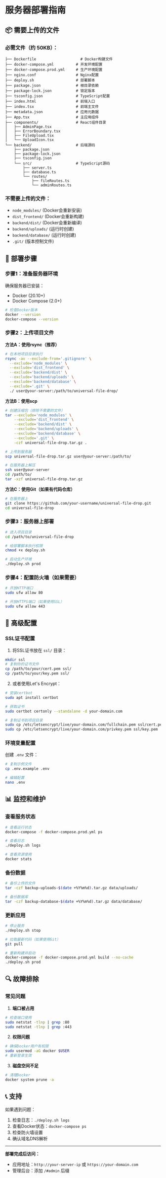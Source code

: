 # 服务器部署指南

## 📦 需要上传的文件

### 必需文件（约 50KB）：
```
├── Dockerfile                    # Docker构建文件
├── docker-compose.yml          # 开发环境配置
├── docker-compose.prod.yml     # 生产环境配置
├── nginx.conf                  # Nginx配置
├── deploy.sh                   # 部署脚本
├── package.json                # 根目录依赖
├── package-lock.json           # 锁定版本
├── tsconfig.json               # TypeScript配置
├── index.html                  # 前端入口
├── index.tsx                   # 前端主文件
├── metadata.json               # 应用元数据
├── App.tsx                     # 主应用组件
├── components/                 # React组件目录
│   ├── AdminPage.tsx
│   ├── ErrorBoundary.tsx
│   ├── FileUpload.tsx
│   └── UploadIcon.tsx
└── backend/                    # 后端源码
    ├── package.json
    ├── package-lock.json
    ├── tsconfig.json
    └── src/                    # TypeScript源码
        ├── server.ts
        ├── database.ts
        └── routes/
            ├── fileRoutes.ts
            └── adminRoutes.ts
```

### 不需要上传的文件：
- `node_modules/` (Docker会重新安装)
- `dist_frontend/` (Docker会重新构建)
- `backend/dist/` (Docker会重新编译)
- `backend/uploads/` (运行时创建)
- `backend/database/` (运行时创建)
- `.git/` (版本控制文件)

## 🚀 部署步骤

### 步骤1：准备服务器环境

确保服务器已安装：
- Docker (20.10+)
- Docker Compose (2.0+)

```bash
# 检查Docker版本
docker --version
docker-compose --version
```

### 步骤2：上传项目文件

**方法A：使用rsync（推荐）**
```bash
# 在本地项目目录执行
rsync -av --exclude-from='.gitignore' \
  --exclude='node_modules' \
  --exclude='dist_frontend' \
  --exclude='backend/dist' \
  --exclude='backend/uploads' \
  --exclude='backend/database' \
  --exclude='.git' \
  ./ user@your-server:/path/to/universal-file-drop/
```

**方法B：使用scp**
```bash
# 创建压缩包（排除不需要的文件）
tar --exclude='node_modules' \
    --exclude='dist_frontend' \
    --exclude='backend/dist' \
    --exclude='backend/uploads' \
    --exclude='backend/database' \
    --exclude='.git' \
    -czf universal-file-drop.tar.gz .

# 上传到服务器
scp universal-file-drop.tar.gz user@your-server:/path/to/

# 在服务器上解压
ssh user@your-server
cd /path/to/
tar -xzf universal-file-drop.tar.gz
```

**方法C：使用Git（如果有代码仓库）**
```bash
# 在服务器上
git clone https://github.com/your-username/universal-file-drop.git
cd universal-file-drop
```

### 步骤3：服务器上部署

```bash
# 进入项目目录
cd /path/to/universal-file-drop

# 给部署脚本执行权限
chmod +x deploy.sh

# 启动生产环境
./deploy.sh prod
```

### 步骤4：配置防火墙（如果需要）

```bash
# 开放HTTP端口
sudo ufw allow 80

# 开放HTTPS端口（如果使用SSL）
sudo ufw allow 443
```

## 🔧 高级配置

### SSL证书配置

1. 将SSL证书放在 `ssl/` 目录：
```bash
mkdir ssl
# 复制你的证书文件
cp /path/to/your/cert.pem ssl/
cp /path/to/your/key.pem ssl/
```

2. 或者使用Let's Encrypt：
```bash
# 安装certbot
sudo apt install certbot

# 获取证书
sudo certbot certonly --standalone -d your-domain.com

# 复制证书到项目目录
sudo cp /etc/letsencrypt/live/your-domain.com/fullchain.pem ssl/cert.pem
sudo cp /etc/letsencrypt/live/your-domain.com/privkey.pem ssl/key.pem
```

### 环境变量配置

创建 `.env` 文件：
```bash
# 复制示例文件
cp .env.example .env

# 编辑配置
nano .env
```

## 📊 监控和维护

### 查看服务状态
```bash
# 查看运行状态
docker-compose -f docker-compose.prod.yml ps

# 查看日志
./deploy.sh logs

# 查看资源使用
docker stats
```

### 备份数据
```bash
# 备份上传的文件
tar -czf backup-uploads-$(date +%Y%m%d).tar.gz data/uploads/

# 备份数据库
tar -czf backup-database-$(date +%Y%m%d).tar.gz data/database/
```

### 更新应用
```bash
# 停止服务
./deploy.sh stop

# 拉取最新代码（如果使用Git）
git pull

# 重新构建并启动
docker-compose -f docker-compose.prod.yml build --no-cache
./deploy.sh prod
```

## 🔍 故障排除

### 常见问题

1. **端口被占用**
```bash
# 检查端口使用
sudo netstat -tlnp | grep :80
sudo netstat -tlnp | grep :443
```

2. **权限问题**
```bash
# 确保Docker用户有权限
sudo usermod -aG docker $USER
# 重新登录生效
```

3. **磁盘空间不足**
```bash
# 清理Docker
docker system prune -a
```

## 📞 支持

如果遇到问题：
1. 检查日志：`./deploy.sh logs`
2. 查看Docker状态：`docker-compose ps`
3. 检查防火墙设置
4. 确认域名DNS解析

---

**部署完成后访问：**
- 应用地址：`http://your-server-ip` 或 `https://your-domain.com`
- 管理后台：添加 `/#admin` 后缀
